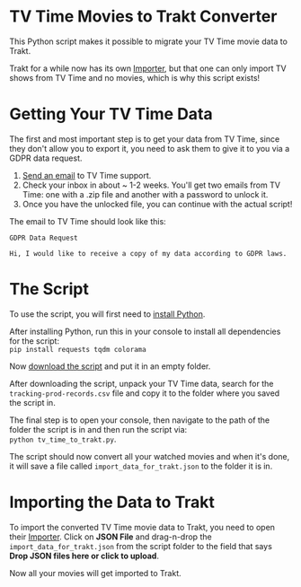 # TV Time Movies to Trakt Converter

This Python script makes it possible to migrate your TV Time movie data to Trakt.

Trakt for a while now has its own [Importer](https://forums.trakt.tv/t/import-from-imdb-letterboxd-tv-time-csv-or-json-files/32483), but that one can only import TV shows from TV Time and no movies, which is why this script exists!

# Getting Your TV Time Data

The first and most important step is to get your data from TV Time, since they don't allow you to export it, you need to ask them to give it to you via a GDPR data request.

1. [Send an email](mailto:support@tvtime.com?subject=GDPR%20Data%20Request&body=Hi,%20I%20would%20like%20to%20receive%20a%20copy%20of%20my%20data%20according%20to%20GDPR%20laws.) to TV Time support.
2. Check your inbox in about ~ 1-2 weeks. You'll get two emails from TV Time: one with a .zip file and another with a password to unlock it.
3. Once you have the unlocked file, you can continue with the actual script!

The email to TV Time should look like this:

```
GDPR Data Request

Hi, I would like to receive a copy of my data according to GDPR laws.
```

# The Script

To use the script, you will first need to [install Python](https://www.python.org/downloads/).

After installing Python, run this in your console to install all dependencies for the script:<br>
`pip install requests tqdm colorama`

Now [download the script](https://github.com/Keksuccino/TV-Time-Movies-to-Trakt-Converter/blob/main/tv_time_to_trakt.py) and put it in an empty folder.

After downloading the script, unpack your TV Time data, search for the `tracking-prod-records.csv` file and copy it to the folder where you saved the script in.

The final step is to open your console, then navigate to the path of the folder the script is in and then run the script via:<br>
`python tv_time_to_trakt.py`.

The script should now convert all your watched movies and when it's done, it will save a file called `import_data_for_trakt.json` to the folder it is in.

# Importing the Data to Trakt

To import the converted TV Time movie data to Trakt, you need to open their [Importer](https://forums.trakt.tv/t/import-from-imdb-letterboxd-tv-time-csv-or-json-files/32483). Click on **JSON File** and drag-n-drop the `import_data_for_trakt.json` from the script folder to the field that says **Drop JSON files here or click to upload**.

Now all your movies will get imported to Trakt.
